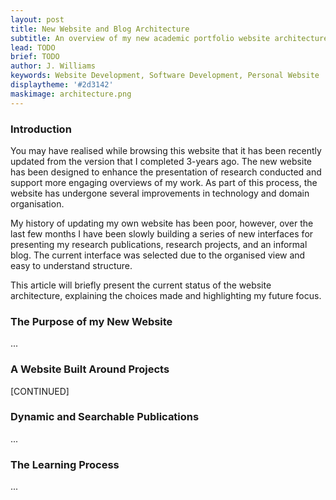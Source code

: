 ```yaml
---
layout: post
title: New Website and Blog Architecture
subtitle: An overview of my new academic portfolio website architecture, explaining the (overly complex) organisation.
lead: TODO
brief: TODO
author: J. Williams
keywords: Website Development, Software Development, Personal Website
displaytheme: '#2d3142'
maskimage: architecture.png
---
```

### Introduction

You may have realised while browsing this website that it has been recently updated from the version that I completed 3-years ago. The new website has been designed to enhance the presentation of research conducted and support more engaging overviews of my work. As part of this process, the website has undergone several improvements in technology and domain organisation.

My history of updating my own website has been poor, however, over the last few months I have been slowly building a series of new interfaces for presenting my research publications, research projects, and an informal blog. The current interface was selected due to the organised view and easy to understand structure.

This article will briefly present the current status of the website architecture, explaining the choices made and highlighting my future focus.

### The Purpose of my New Website

...

### A Website Built Around Projects

[CONTINUED]

### Dynamic and Searchable Publications

...

### The Learning Process

...

